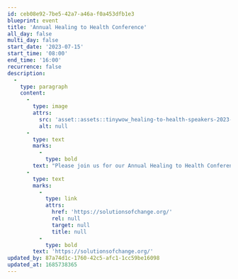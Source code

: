 ```yaml
---
id: ceb08e92-7be5-42a7-a46a-f0a453dfb1e3
blueprint: event
title: 'Annual Healing to Health Conference'
all_day: false
multi_day: false
start_date: '2023-07-15'
start_time: '08:00'
end_time: '16:00'
recurrence: false
description:
  -
    type: paragraph
    content:
      -
        type: image
        attrs:
          src: 'asset::assets::tinywow_healing-to-health-speakers-2023-0525---updated_25455168_1.jpg'
          alt: null
      -
        type: text
        marks:
          -
            type: bold
        text: "Please join us for our Annual Healing to Health Conference. This conference is about bringing the mental health dialogue to the faith-based communities. This conference will be filled with workshops and followed up with questions being answered by an amazing panel.\_This is a two day conference we will be having a Worship and Prayer Experience Friday July 14th from 7-9 PM. On Saturday we will have our conference session from 8-4 PM. Please join us for this amazing event. To get signed up please go to\_\_"
      -
        type: text
        marks:
          -
            type: link
            attrs:
              href: 'https://solutionsofchange.org/'
              rel: null
              target: null
              title: null
          -
            type: bold
        text: 'https://solutionsofchange.org/'
updated_by: 87a74d1c-1760-42c5-afc1-1cc59be16098
updated_at: 1685738365
---
```

